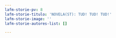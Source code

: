 ```yaml
---
lafm-storie-pv: 8
lafm-storie-titulo: 'NOVELA(ST): TUD! TUD! TUD!'
lafm-storie-image: ''
lafm-storie-autores-list: []

---
```

